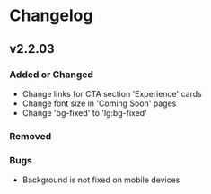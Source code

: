 # Changelog

## v2.2.03

### Added or Changed
- Change links for CTA section 'Experience' cards
- Change font size in 'Coming Soon' pages
- Change 'bg-fixed' to 'lg:bg-fixed'

### Removed

### Bugs
- Background is not fixed on mobile devices